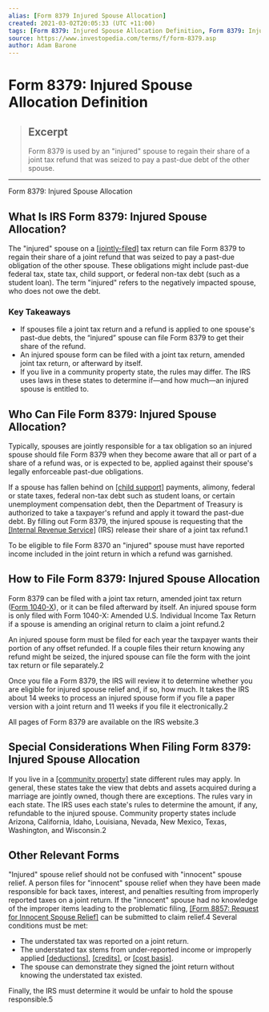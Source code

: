 ```yaml
---
alias: [Form 8379 Injured Spouse Allocation]
created: 2021-03-02T20:05:33 (UTC +11:00)
tags: [Form 8379: Injured Spouse Allocation Definition, Form 8379: Injured Spouse Allocation]
source: https://www.investopedia.com/terms/f/form-8379.asp
author: Adam Barone
---
```


# Form 8379: Injured Spouse Allocation Definition

> ## Excerpt
> Form 8379 is used by an "injured" spouse to regain their share of a joint tax refund that was seized to pay a past-due debt of the other spouse.

---

Form 8379: Injured Spouse Allocation
## What Is IRS Form 8379: Injured Spouse Allocation?

The "injured" spouse on a [[jointly-filed]](https://www.investopedia.com/terms/j/jointreturn.asp) tax return can file Form 8379 to regain their share of a joint refund that was seized to pay a past-due obligation of the other spouse. These obligations might include past-due federal tax, state tax, child support, or federal non-tax debt (such as a student loan). The term "injured" refers to the negatively impacted spouse, who does not owe the debt.

### Key Takeaways

-   If spouses file a joint tax return and a refund is applied to one spouse's past-due debts, the “injured” spouse can file Form 8379 to get their share of the refund.
-   An injured spouse form can be filed with a joint tax return, amended joint tax return, or afterward by itself.
-   If you live in a community property state, the rules may differ. The IRS uses laws in these states to determine if—and how much—an injured spouse is entitled to.

## Who Can File Form 8379: Injured Spouse Allocation?

Typically, spouses are jointly responsible for a tax obligation so an injured spouse should file Form 8379 when they become aware that all or part of a share of a refund was, or is expected to be, applied against their spouse's legally enforceable past-due obligations.

If a spouse has fallen behind on [[child support]](https://www.investopedia.com/articles/tax/10/spousal-support-taxation.asp) payments, alimony, federal or state taxes, federal non-tax debt such as student loans, or certain unemployment compensation debt, then the Department of Treasury is authorized to take a taxpayer's refund and apply it toward the past-due debt. By filling out Form 8379, the injured spouse is requesting that the [[Internal Revenue Service]](https://www.investopedia.com/terms/i/irs.asp) (IRS) release their share of a joint tax refund.1

To be eligible to file Form 8370 an "injured" spouse must have reported income included in the joint return in which a refund was garnished.

## How to File Form 8379: Injured Spouse Allocation

Form 8379 can be filed with a joint tax return, amended joint tax return ([Form 1040-X](https://www.investopedia.com/terms/f/form1040x.asp)), or it can be filed afterward by itself. An injured spouse form is only filed with Form 1040-X: Amended U.S. Individual Income Tax Return if a spouse is amending an original return to claim a joint refund.2

An injured spouse form must be filed for each year the taxpayer wants their portion of any offset refunded. If a couple files their return knowing any refund might be seized, the injured spouse can file the form with the joint tax return or file separately.2

Once you file a Form 8379, the IRS will review it to determine whether you are eligible for injured spouse relief and, if so, how much. It takes the IRS about 14 weeks to process an injured spouse form if you file a paper version with a joint return and 11 weeks if you file it electronically.2

All pages of Form 8379 are available on the IRS website.3

## Special Considerations When Filing Form 8379: Injured Spouse Allocation

If you live in a [[community property]](https://www.investopedia.com/terms/c/communityproperty.asp) state different rules may apply. In general, these states take the view that debts and assets acquired during a marriage are jointly owned, though there are exceptions. The rules vary in each state. The IRS uses each state's rules to determine the amount, if any, refundable to the injured spouse. Community property states include Arizona, California, Idaho, Louisiana, Nevada, New Mexico, Texas, Washington, and Wisconsin.2

## Other Relevant Forms

"Injured" spouse relief should not be confused with "innocent" spouse relief. A person files for "innocent" spouse relief when they have been made responsible for back taxes, interest, and penalties resulting from improperly reported taxes on a joint return. If the "innocent" spouse had no knowledge of the improper items leading to the problematic filing, [[Form 8857: Request for Innocent Spouse Relief]](https://www.investopedia.com/terms/f/form-8857.asp) can be submitted to claim relief.4 Several conditions must be met:

-   The understated tax was reported on a joint return.
-   The understated tax stems from under-reported income or improperly applied [[deductions]](https://www.investopedia.com/terms/d/deduction.asp), [[credits]](https://www.investopedia.com/terms/t/taxcredit.asp), or [[cost basis]](https://www.investopedia.com/terms/c/costbasis.asp).
-   The spouse can demonstrate they signed the joint return without knowing the understated tax existed.

Finally, the IRS must determine it would be unfair to hold the spouse responsible.5
